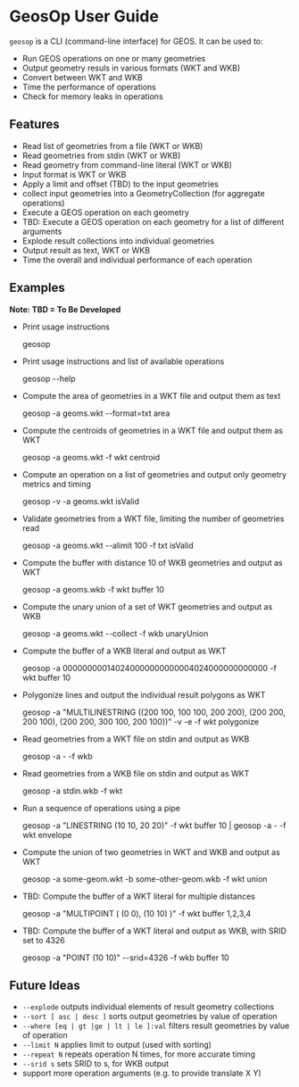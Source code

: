 # GeosOp User Guide

`geosop` is a CLI (command-line interface) for GEOS.
It can be used to:

* Run GEOS operations on one or many geometries
* Output geometry resuls in various formats (WKT and WKB)
* Convert between WKT and WKB
* Time the performance of operations
* Check for memory leaks in operations

## Features

* Read list of geometries from a file (WKT or WKB)
* Read geometries from stdin (WKT or WKB)
* Read geometry from command-line literal (WKT or WKB)
* Input format is WKT or WKB
* Apply a limit and offset (TBD) to the input geometries
* collect input geometries into a GeometryCollection (for aggregate operations)
* Execute a GEOS operation on each geometry
* TBD: Execute a GEOS operation on each geometry for a list of different arguments
* Explode result collections into individual geometries
* Output result as text, WKT or WKB
* Time the overall and individual performance of each operation


## Examples

**Note: TBD = To Be Developed**

* Print usage instructions

    geosop

* Print usage instructions and list of available operations

    geosop --help

* Compute the area of geometries in a WKT file and output them as text

    geosop -a geoms.wkt --format=txt area

* Compute the centroids of geometries in a WKT file and output them as WKT

    geosop -a geoms.wkt -f wkt centroid

* Compute an operation on a list of geometries and output only geometry metrics and timing

    geosop -v -a geoms.wkt isValid

* Validate geometries from a WKT file, limiting the number of geometries read

    geosop -a geoms.wkt --alimit 100 -f txt isValid

* Compute the buffer with distance 10 of WKB geometries and output as WKT

    geosop -a geoms.wkb -f wkt buffer 10

* Compute the unary union of a set of WKT geometries and output as WKB

    geosop -a geoms.wkt --collect -f wkb unaryUnion

* Compute the buffer of a WKB literal and output as WKT

    geosop -a 000000000140240000000000004024000000000000 -f wkt buffer 10

* Polygonize lines and output the individual result polygons as WKT

    geosop -a "MULTILINESTRING ((200 100, 100 100, 200 200), (200 200, 200 100), (200 200, 300 100, 200 100))" -v -e -f wkt polygonize

* Read geometries from a WKT file on stdin and output as WKB

    geosop -a - -f wkb

* Read geometries from a WKB file on stdin and output as WKT

    geosop -a stdin.wkb -f wkt

* Run a sequence of operations using a pipe

    geosop -a "LINESTRING (10 10, 20 20)" -f wkt buffer 10 | geosop -a - -f wkt envelope

* Compute the union of two geometries in WKT and WKB and output as WKT

    geosop -a some-geom.wkt -b some-other-geom.wkb -f wkt union

* TBD: Compute the buffer of a WKT literal for multiple distances

    geosop -a "MULTIPOINT ( (0 0), (10 10) )" -f wkt buffer 1,2,3,4

* TBD: Compute the buffer of a WKT literal and output as WKB, with SRID set to 4326

    geosop -a "POINT (10 10)" --srid=4326 -f wkb buffer 10



## Future Ideas

* `--explode` outputs individual elements of result geometry collections
* `--sort [ asc | desc ]` sorts output geometries by value of operation
* `--where [eq | gt |ge | lt | le ]:val` filters result geometries by value of operation
* `--limit N` applies limit to output (used with sorting)
* `--repeat N` repeats operation N times, for more accurate timing
* `--srid s` sets SRID to s, for WKB output
* support more operation arguments (e.g. to provide translate X Y)
